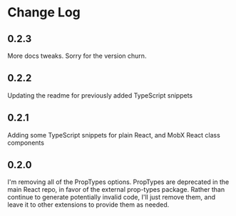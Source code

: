 # Change Log

## 0.2.3

More docs tweaks. Sorry for the version churn. 

## 0.2.2

Updating the readme for previously added TypeScript snippets

## 0.2.1

Adding some TypeScript snippets for plain React, and MobX React class components

## 0.2.0

I'm removing all of the PropTypes options.  PropTypes are deprecated in the main React repo, in favor of the external prop-types package.  Rather than continue to generate potentially invalid code, I'll just remove them, and leave it to other extensions to provide them as needed.